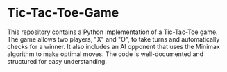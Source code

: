 # Tic-Tac-Toe-Game
This repository contains a Python implementation of a Tic-Tac-Toe game. The game allows two players, "X" and "O", to take turns and automatically checks for a winner. It also includes an AI opponent that uses the Minimax algorithm to make optimal moves. The code is well-documented and structured for easy understanding.
